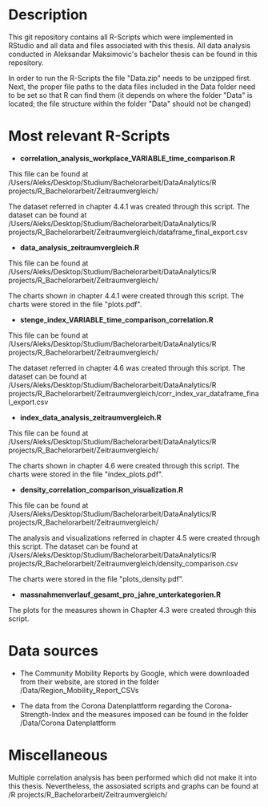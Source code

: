 # Description
This git repository contains all R-Scripts which were implemented in RStudio and all data and files associated with this thesis. All data analysis conducted in Aleksandar Maksimovic's bachelor thesis can be found in this repository.

In order to run the R-Scripts the file "Data.zip" needs to be unzipped first. Next, the proper file paths to the data files included in the Data folder need to be set so that R can find them (it depends on where the folder "Data" is located; the file structure within the folder "Data" should not be changed)


# Most relevant R-Scripts

 - **correlation_analysis_workplace_VARIABLE_time_comparison.R**

This file can be found at /Users/Aleks/Desktop/Studium/Bachelorarbeit/DataAnalytics/R projects/R_Bachelorarbeit/Zeitraumvergleich/

The dataset referred in chapter 4.4.1 was created through this script. The dataset can be found at 
/Users/Aleks/Desktop/Studium/Bachelorarbeit/DataAnalytics/R projects/R_Bachelorarbeit/Zeitraumvergleich/dataframe_final_export.csv

- **data_analysis_zeitraumvergleich.R**

This file can be found at /Users/Aleks/Desktop/Studium/Bachelorarbeit/DataAnalytics/R projects/R_Bachelorarbeit/Zeitraumvergleich/

The charts shown in chapter 4.4.1 were created through this script. The charts were stored in the file "plots.pdf".

 - **stenge_index_VARIABLE_time_comparison_correlation.R**

This file can be found at /Users/Aleks/Desktop/Studium/Bachelorarbeit/DataAnalytics/R projects/R_Bachelorarbeit/Zeitraumvergleich/

The dataset referred in chapter 4.6 was created through this script. The dataset can be found at 
/Users/Aleks/Desktop/Studium/Bachelorarbeit/DataAnalytics/R projects/R_Bachelorarbeit/Zeitraumvergleich/corr_index_var_dataframe_final_export.csv

- **index_data_analysis_zeitraumvergleich.R**

This file can be found at /Users/Aleks/Desktop/Studium/Bachelorarbeit/DataAnalytics/R projects/R_Bachelorarbeit/Zeitraumvergleich/

The charts shown in chapter 4.6 were created through this script. The charts were stored in the file "index_plots.pdf".

- **density_correlation_comparison_visualization.R**

This file can be found at /Users/Aleks/Desktop/Studium/Bachelorarbeit/DataAnalytics/R projects/R_Bachelorarbeit/Zeitraumvergleich/

The analysis and visualizations referred in chapter 4.5 were created through this script. The dataset can be found at 
/Users/Aleks/Desktop/Studium/Bachelorarbeit/DataAnalytics/R projects/R_Bachelorarbeit/Zeitraumvergleich/density_comparison.csv

The charts were stored in the file "plots_density.pdf".


- **massnahmenverlauf_gesamt_pro_jahre_unterkategorien.R**

The plots for the measures shown in Chapter 4.3 were created through this script.


# Data sources

- The Community Mobility Reports by Google, which were downloaded from their website, are stored in the folder /Data/Region_Mobility_Report_CSVs

- The data from the Corona Datenplattform regarding the Corona-Strength-Index and the measures imposed can be found in the folder /Data/Corona Datenplattform


# Miscellaneous

Multiple correlation analysis has been performed which did not make it into this thesis. Nevertheless, the assosiated scripts and graphs can be found at
/R projects/R_Bachelorarbeit/Zeitraumvergleich/

















